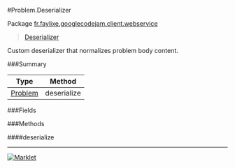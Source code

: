 #Problem.Deserializer

Package [fr.faylixe.googlecodejam.client.webservice](https://github.com/Faylixe/googlecodejam-client/blob/master/fr/faylixe/googlecodejam/client/webservice)<br>
 > [Deserializer](https://github.com/Faylixe/googlecodejam-client/blob/master/javadoc/fr/faylixe/googlecodejam/client/webservice/Problem/Deserializer.md)

Custom deserializer that normalizes problem body content.

###Summary


| Type | Method |
| --- | --- |
| [Problem](https://github.com/Faylixe/googlecodejam-client/blob/master/javadoc/fr/faylixe/googlecodejam/client/webservice/Problem.md) | deserialize |

###Fields


###Methods

####deserialize


---
[![Marklet](https://img.shields.io/badge/Generated%20by-Marklet-green.svg)](https://github.com/Faylixe/marklet)
